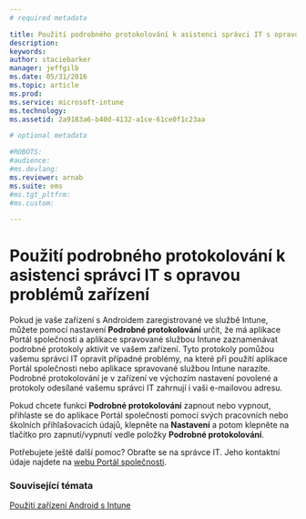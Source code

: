 ```yaml
---
# required metadata

title: Použití podrobného protokolování k asistenci správci IT s opravou problémů zařízení | Microsoft Intune
description:
keywords:
author: staciebarker
manager: jeffgilb
ms.date: 05/31/2016
ms.topic: article
ms.prod:
ms.service: microsoft-intune
ms.technology:
ms.assetid: 2a9183a6-b40d-4132-a1ce-61ce0f1c23aa

# optional metadata

#ROBOTS:
#audience:
#ms.devlang:
ms.reviewer: arnab
ms.suite: ems
#ms.tgt_pltfrm:
#ms.custom:

---
```



# Použití podrobného protokolování k asistenci správci IT s opravou problémů zařízení

Pokud je vaše zařízení s Androidem zaregistrované ve službě Intune, můžete pomocí nastavení **Podrobné protokolování** určit, že má aplikace Portál společnosti a aplikace spravované službou Intune zaznamenávat podrobné protokoly aktivit ve vašem zařízení. Tyto protokoly pomůžou vašemu správci IT opravit případné problémy, na které při použití aplikace Portál společnosti nebo aplikace spravované službou Intune narazíte. Podrobné protokolování je v zařízení ve výchozím nastavení povolené a protokoly odesílané vašemu správci IT zahrnují i vaši e-mailovou adresu.

Pokud chcete funkci **Podrobné protokolování** zapnout nebo vypnout, přihlaste se do aplikace Portál společnosti pomocí svých pracovních nebo školních přihlašovacích údajů, klepněte na **Nastavení** a potom klepněte na tlačítko pro zapnutí/vypnutí vedle položky **Podrobné protokolování**.

Potřebujete ještě další pomoc? Obraťte se na správce IT. Jeho kontaktní údaje najdete na [webu Portál společnosti](http://portal.manage.microsoft.com).

### Související témata
[Použití zařízení Android s Intune](using-your-android-device-with-intune.md)

<!--HONumber=Jun16_HO2-->


